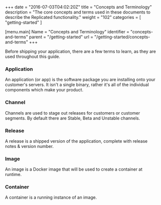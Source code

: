 +++
date = "2016-07-03T04:02:20Z"
title = "Concepts and Terminology"
description = "The core concepts and terms used in these documents to describe the Replicated functionality."
weight = "102"
categories = [ "getting-started" ]

[menu.main]
Name       = "Concepts and Terminology"
identifier = "concepts-and-terms"
parent     = "/getting-started"
url        = "/getting-started/concepts-and-terms"
+++

Before shipping your application, there are a few terms to learn, as they are used throughout this guide.

### Application
An application (or app) is the software package you are installing onto your customer's servers. It isn't a single binary, rather it's all of the individual components which make your product.

### Channel
Channels are used to stage out releases for customers or customer segments. By default there are Stable, Beta and Unstable channels.

### Release
A release is a shipped version of the application, complete with release notes & version number.

### Image
An image is a Docker image that will be used to create a container at runtime.

### Container
A container is a running instance of an image.
